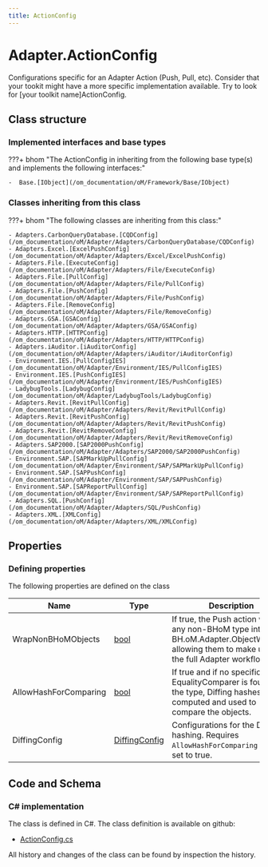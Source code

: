 ```yaml
---
title: ActionConfig
---
```


# Adapter.ActionConfig

Configurations specific for an Adapter Action (Push, Pull, etc).
Consider that your tookit might have a more specific implementation available. Try to look for [your toolkit name]ActionConfig.

## Class structure

### Implemented interfaces and base types

???+ bhom "The ActionConfig in inheriting from the following base type(s) and implements the following interfaces:"

    -  Base.[IObject](/om_documentation/oM/Framework/Base/IObject)


### Classes inheriting from this class

???+ bhom "The following classes are inheriting from this class:"

    - Adapters.CarbonQueryDatabase.[CQDConfig](/om_documentation/oM/Adapter/Adapters/CarbonQueryDatabase/CQDConfig)
    - Adapters.Excel.[ExcelPushConfig](/om_documentation/oM/Adapter/Adapters/Excel/ExcelPushConfig)
    - Adapters.File.[ExecuteConfig](/om_documentation/oM/Adapter/Adapters/File/ExecuteConfig)
    - Adapters.File.[PullConfig](/om_documentation/oM/Adapter/Adapters/File/PullConfig)
    - Adapters.File.[PushConfig](/om_documentation/oM/Adapter/Adapters/File/PushConfig)
    - Adapters.File.[RemoveConfig](/om_documentation/oM/Adapter/Adapters/File/RemoveConfig)
    - Adapters.GSA.[GSAConfig](/om_documentation/oM/Adapter/Adapters/GSA/GSAConfig)
    - Adapters.HTTP.[HTTPConfig](/om_documentation/oM/Adapter/Adapters/HTTP/HTTPConfig)
    - Adapters.iAuditor.[iAuditorConfig](/om_documentation/oM/Adapter/Adapters/iAuditor/iAuditorConfig)
    - Environment.IES.[PullConfigIES](/om_documentation/oM/Adapter/Environment/IES/PullConfigIES)
    - Environment.IES.[PushConfigIES](/om_documentation/oM/Adapter/Environment/IES/PushConfigIES)
    - LadybugTools.[LadybugConfig](/om_documentation/oM/Adapter/LadybugTools/LadybugConfig)
    - Adapters.Revit.[RevitPullConfig](/om_documentation/oM/Adapter/Adapters/Revit/RevitPullConfig)
    - Adapters.Revit.[RevitPushConfig](/om_documentation/oM/Adapter/Adapters/Revit/RevitPushConfig)
    - Adapters.Revit.[RevitRemoveConfig](/om_documentation/oM/Adapter/Adapters/Revit/RevitRemoveConfig)
    - Adapters.SAP2000.[SAP2000PushConfig](/om_documentation/oM/Adapter/Adapters/SAP2000/SAP2000PushConfig)
    - Environment.SAP.[SAPMarkUpPullConfig](/om_documentation/oM/Adapter/Environment/SAP/SAPMarkUpPullConfig)
    - Environment.SAP.[SAPPushConfig](/om_documentation/oM/Adapter/Environment/SAP/SAPPushConfig)
    - Environment.SAP.[SAPReportPullConfig](/om_documentation/oM/Adapter/Environment/SAP/SAPReportPullConfig)
    - Adapters.SQL.[PushConfig](/om_documentation/oM/Adapter/Adapters/SQL/PushConfig)
    - Adapters.XML.[XMLConfig](/om_documentation/oM/Adapter/Adapters/XML/XMLConfig)


## Properties



### Defining properties

The following properties are defined on the class

| Name             | Type             | Description      | Quantity         |
|------------------|------------------|------------------|------------------|
| WrapNonBHoMObjects | [bool](https://learn.microsoft.com/en-us/dotnet/api/System.Boolean?view=netstandard-2.0) | If true, the Push action wraps any non-BHoM type into a BH.oM.Adapter.ObjectWrapper, allowing them to make use of the full Adapter workflow. | - |
| AllowHashForComparing | [bool](https://learn.microsoft.com/en-us/dotnet/api/System.Boolean?view=netstandard-2.0) | If true and if no specific EqualityComparer is found for the type, Diffing hashes are computed and used to compare the objects. | - |
| DiffingConfig | [DiffingConfig](/om_documentation/oM/Framework/Diffing/DiffingConfig) | Configurations for the Diffing hashing. Requires `AllowHashForComparing` to be set to true. | - |


## Code and Schema

### C# implementation

The class is defined in C#. The class definition is available on github:

- [ActionConfig.cs](https://github.com/BHoM/BHoM_Adapter/blob/develop/Adapter_oM/Settings-Config/ActionConfig.cs)

All history and changes of the class can be found by inspection the history.
